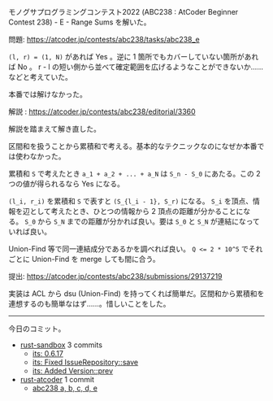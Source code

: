 モノグサプログラミングコンテスト2022 (ABC238 : AtCoder Beginner Contest 238) - E - Range Sums を解いた。

問題: <https://atcoder.jp/contests/abc238/tasks/abc238_e>

`(l, r) = (1, N)` があれば Yes 。逆に 1 箇所でもカバーしていない箇所があれば No 。 r - l の短い側から並べて確定範囲を広げるようなことができないか……などと考えていた。

本番では解けなかった。

解説 : <https://atcoder.jp/contests/abc238/editorial/3360>

解説を踏まえて解き直した。

区間和を扱うことから累積和で考える。基本的なテクニックなのになぜか本番では使わなかった。

累積和 `S` で考えたとき `a_1 + a_2 + ... + a_N` は `S_n - S_0` にあたる。この 2 つの値が得られるなら Yes になる。

`(l_i, r_i)` を累積和 `S` で表すと `(S_{l_i - 1}, S_r)` になる。 `S_i` を頂点、情報を辺として考えたとき、ひとつの情報から 2 頂点の距離が分かることになる。 `S_0` から `S_N` までの距離が分かれば良い。要は `S_0` と `S_N` が連結になっていれば良い。

Union-Find 等で同一連結成分であるかを調べれば良い。 `Q <= 2 * 10^5` でそれごとに Union-Find を merge しても間に合う。

提出: <https://atcoder.jp/contests/abc238/submissions/29137219>

実装は ACL から dsu (Union-Find) を持ってくれば簡単だ。区間和から累積和を連想するのも簡単なはず……。惜しいことをした。

---

今日のコミット。

- [rust-sandbox](https://github.com/bouzuya/rust-sandbox) 3 commits
  - [its: 0.6.17](https://github.com/bouzuya/rust-sandbox/commit/6b36e372d00aeefd8e04ed75aefada1794864a74)
  - [its: Fixed IssueRepository::save](https://github.com/bouzuya/rust-sandbox/commit/3265b7445ed9c219f23c7af386e8f3a600cc6a09)
  - [its: Added Version::prev](https://github.com/bouzuya/rust-sandbox/commit/2771f9a2031ac37b4986e2915bf5448c9a502b0c)
- [rust-atcoder](https://github.com/bouzuya/rust-atcoder) 1 commit
  - [abc238 a, b, c, d, e](https://github.com/bouzuya/rust-atcoder/commit/cf7fe336cf50672259524da7a43a7bebd762563c)
